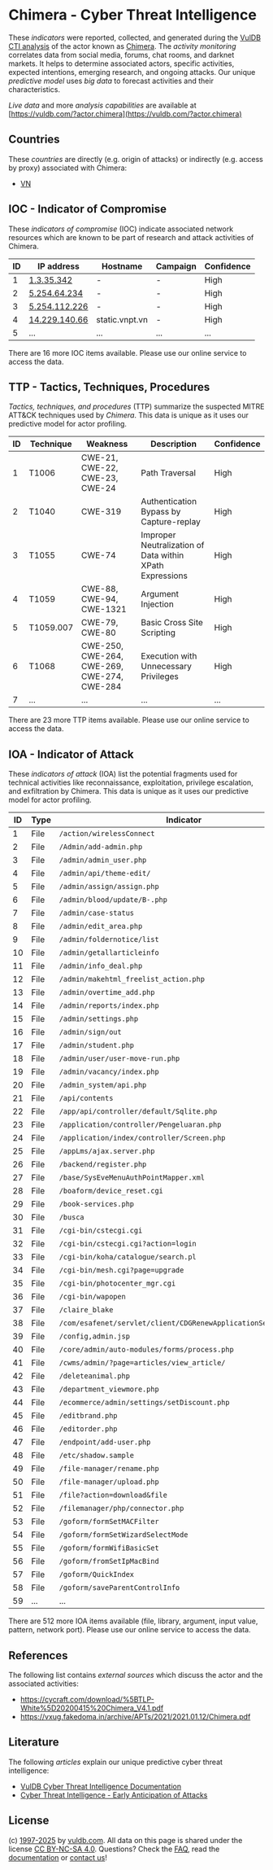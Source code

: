 # Chimera - Cyber Threat Intelligence

These _indicators_ were reported, collected, and generated during the [VulDB CTI analysis](https://vuldb.com/?kb.cti) of the actor known as [Chimera](https://vuldb.com/?actor.chimera). The _activity monitoring_ correlates data from social media, forums, chat rooms, and darknet markets. It helps to determine associated actors, specific activities, expected intentions, emerging research, and ongoing attacks. Our unique _predictive model_ uses _big data_ to forecast activities and their characteristics.

_Live data_ and more _analysis capabilities_ are available at [https://vuldb.com/?actor.chimera](https://vuldb.com/?actor.chimera)

## Countries

These _countries_ are directly (e.g. origin of attacks) or indirectly (e.g. access by proxy) associated with Chimera:

* [VN](https://vuldb.com/?country.vn)

## IOC - Indicator of Compromise

These _indicators of compromise_ (IOC) indicate associated network resources which are known to be part of research and attack activities of Chimera.

ID | IP address | Hostname | Campaign | Confidence
-- | ---------- | -------- | -------- | ----------
1 | [1.3.35.342](https://vuldb.com/?ip.1.3.35.342) | - | - | High
2 | [5.254.64.234](https://vuldb.com/?ip.5.254.64.234) | - | - | High
3 | [5.254.112.226](https://vuldb.com/?ip.5.254.112.226) | - | - | High
4 | [14.229.140.66](https://vuldb.com/?ip.14.229.140.66) | static.vnpt.vn | - | High
5 | ... | ... | ... | ...

There are 16 more IOC items available. Please use our online service to access the data.

## TTP - Tactics, Techniques, Procedures

_Tactics, techniques, and procedures_ (TTP) summarize the suspected MITRE ATT&CK techniques used by _Chimera_. This data is unique as it uses our predictive model for actor profiling.

ID | Technique | Weakness | Description | Confidence
-- | --------- | -------- | ----------- | ----------
1 | T1006 | CWE-21, CWE-22, CWE-23, CWE-24 | Path Traversal | High
2 | T1040 | CWE-319 | Authentication Bypass by Capture-replay | High
3 | T1055 | CWE-74 | Improper Neutralization of Data within XPath Expressions | High
4 | T1059 | CWE-88, CWE-94, CWE-1321 | Argument Injection | High
5 | T1059.007 | CWE-79, CWE-80 | Basic Cross Site Scripting | High
6 | T1068 | CWE-250, CWE-264, CWE-269, CWE-274, CWE-284 | Execution with Unnecessary Privileges | High
7 | ... | ... | ... | ...

There are 23 more TTP items available. Please use our online service to access the data.

## IOA - Indicator of Attack

These _indicators of attack_ (IOA) list the potential fragments used for technical activities like reconnaissance, exploitation, privilege escalation, and exfiltration by Chimera. This data is unique as it uses our predictive model for actor profiling.

ID | Type | Indicator | Confidence
-- | ---- | --------- | ----------
1 | File | `/action/wirelessConnect` | High
2 | File | `/Admin/add-admin.php` | High
3 | File | `/admin/admin_user.php` | High
4 | File | `/admin/api/theme-edit/` | High
5 | File | `/admin/assign/assign.php` | High
6 | File | `/admin/blood/update/B-.php` | High
7 | File | `/admin/case-status` | High
8 | File | `/admin/edit_area.php` | High
9 | File | `/admin/foldernotice/list` | High
10 | File | `/admin/getallarticleinfo` | High
11 | File | `/admin/info_deal.php` | High
12 | File | `/admin/makehtml_freelist_action.php` | High
13 | File | `/admin/overtime_add.php` | High
14 | File | `/admin/reports/index.php` | High
15 | File | `/admin/settings.php` | High
16 | File | `/admin/sign/out` | High
17 | File | `/admin/student.php` | High
18 | File | `/admin/user/user-move-run.php` | High
19 | File | `/admin/vacancy/index.php` | High
20 | File | `/admin_system/api.php` | High
21 | File | `/api/contents` | High
22 | File | `/app/api/controller/default/Sqlite.php` | High
23 | File | `/application/controller/Pengeluaran.php` | High
24 | File | `/application/index/controller/Screen.php` | High
25 | File | `/appLms/ajax.server.php` | High
26 | File | `/backend/register.php` | High
27 | File | `/base/SysEveMenuAuthPointMapper.xml` | High
28 | File | `/boaform/device_reset.cgi` | High
29 | File | `/book-services.php` | High
30 | File | `/busca` | Low
31 | File | `/cgi-bin/cstecgi.cgi` | High
32 | File | `/cgi-bin/cstecgi.cgi?action=login` | High
33 | File | `/cgi-bin/koha/catalogue/search.pl` | High
34 | File | `/cgi-bin/mesh.cgi?page=upgrade` | High
35 | File | `/cgi-bin/photocenter_mgr.cgi` | High
36 | File | `/cgi-bin/wapopen` | High
37 | File | `/claire_blake` | High
38 | File | `/com/esafenet/servlet/client/CDGRenewApplicationService.java` | High
39 | File | `/config,admin.jsp` | High
40 | File | `/core/admin/auto-modules/forms/process.php` | High
41 | File | `/cwms/admin/?page=articles/view_article/` | High
42 | File | `/deleteanimal.php` | High
43 | File | `/department_viewmore.php` | High
44 | File | `/ecommerce/admin/settings/setDiscount.php` | High
45 | File | `/editbrand.php` | High
46 | File | `/editorder.php` | High
47 | File | `/endpoint/add-user.php` | High
48 | File | `/etc/shadow.sample` | High
49 | File | `/file-manager/rename.php` | High
50 | File | `/file-manager/upload.php` | High
51 | File | `/file?action=download&file` | High
52 | File | `/filemanager/php/connector.php` | High
53 | File | `/goform/formSetMACFilter` | High
54 | File | `/goform/formSetWizardSelectMode` | High
55 | File | `/goform/formWifiBasicSet` | High
56 | File | `/goform/fromSetIpMacBind` | High
57 | File | `/goform/QuickIndex` | High
58 | File | `/goform/saveParentControlInfo` | High
59 | ... | ... | ...

There are 512 more IOA items available (file, library, argument, input value, pattern, network port). Please use our online service to access the data.

## References

The following list contains _external sources_ which discuss the actor and the associated activities:

* https://cycraft.com/download/%5BTLP-White%5D20200415%20Chimera_V4.1.pdf
* https://vxug.fakedoma.in/archive/APTs/2021/2021.01.12/Chimera.pdf

## Literature

The following _articles_ explain our unique predictive cyber threat intelligence:

* [VulDB Cyber Threat Intelligence Documentation](https://vuldb.com/?kb.cti)
* [Cyber Threat Intelligence - Early Anticipation of Attacks](https://www.scip.ch/en/?labs.20201022)

## License

(c) [1997-2025](https://vuldb.com/?kb.changelog) by [vuldb.com](https://vuldb.com/?kb.about). All data on this page is shared under the license [CC BY-NC-SA 4.0](https://creativecommons.org/licenses/by-nc-sa/4.0/). Questions? Check the [FAQ](https://vuldb.com/?kb.faq), read the [documentation](https://vuldb.com/?kb) or [contact us](https://vuldb.com/?contact)!
